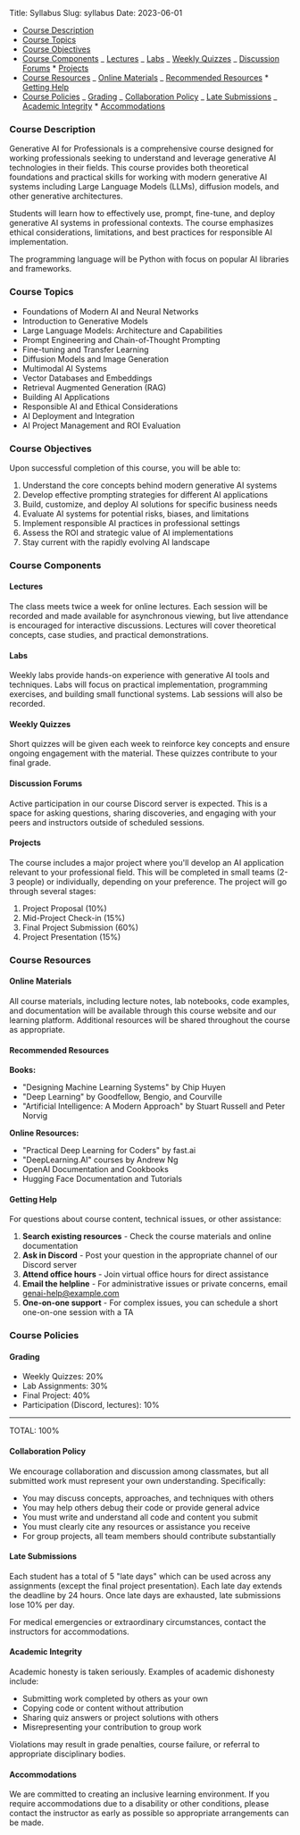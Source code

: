 Title: Syllabus
Slug: syllabus
Date: 2023-06-01

- [Course Description](#course-description)
- [Course Topics](#course-topics)
- [Course Objectives](#course-objectives)
- [Course Components](#course-components)
  _ [Lectures](#lectures)
  _ [Labs](#labs)
  _ [Weekly Quizzes](#weekly-quizzes)
  _ [Discussion Forums](#discussion-forums) \* [Projects](#projects)
- [Course Resources](#course-resources)
  _ [Online Materials](#online-materials)
  _ [Recommended Resources](#recommended-resources) \* [Getting Help](#getting-help)
- [Course Policies](#course-policies)
  _ [Grading](#grading)
  _ [Collaboration Policy](#collaboration-policy)
  _ [Late Submissions](#late-submissions)
  _ [Academic Integrity](#academic-integrity) \* [Accommodations](#accommodations)

### Course Description <a name='course-description'>

Generative AI for Professionals is a comprehensive course designed for working professionals seeking to understand and leverage generative AI technologies in their fields. This course provides both theoretical foundations and practical skills for working with modern generative AI systems including Large Language Models (LLMs), diffusion models, and other generative architectures.

Students will learn how to effectively use, prompt, fine-tune, and deploy generative AI systems in professional contexts. The course emphasizes ethical considerations, limitations, and best practices for responsible AI implementation.

The programming language will be Python with focus on popular AI libraries and frameworks.

### Course Topics <a name='course-topics'>

- Foundations of Modern AI and Neural Networks
- Introduction to Generative Models
- Large Language Models: Architecture and Capabilities
- Prompt Engineering and Chain-of-Thought Prompting
- Fine-tuning and Transfer Learning
- Diffusion Models and Image Generation
- Multimodal AI Systems
- Vector Databases and Embeddings
- Retrieval Augmented Generation (RAG)
- Building AI Applications
- Responsible AI and Ethical Considerations
- AI Deployment and Integration
- AI Project Management and ROI Evaluation

### Course Objectives <a name='course-objectives'>

Upon successful completion of this course, you will be able to:

1. Understand the core concepts behind modern generative AI systems
2. Develop effective prompting strategies for different AI applications
3. Build, customize, and deploy AI solutions for specific business needs
4. Evaluate AI systems for potential risks, biases, and limitations
5. Implement responsible AI practices in professional settings
6. Assess the ROI and strategic value of AI implementations
7. Stay current with the rapidly evolving AI landscape

### Course Components <a name='course-components'>

#### Lectures <a name='lectures'>

The class meets twice a week for online lectures. Each session will be recorded and made available for asynchronous viewing, but live attendance is encouraged for interactive discussions. Lectures will cover theoretical concepts, case studies, and practical demonstrations.

#### Labs <a name='labs'>

Weekly labs provide hands-on experience with generative AI tools and techniques. Labs will focus on practical implementation, programming exercises, and building small functional systems. Lab sessions will also be recorded.

#### Weekly Quizzes <a name='weekly-quizzes'>

Short quizzes will be given each week to reinforce key concepts and ensure ongoing engagement with the material. These quizzes contribute to your final grade.

#### Discussion Forums <a name='discussion-forums'>

Active participation in our course Discord server is expected. This is a space for asking questions, sharing discoveries, and engaging with your peers and instructors outside of scheduled sessions.

#### Projects <a name='projects'>

The course includes a major project where you'll develop an AI application relevant to your professional field. This will be completed in small teams (2-3 people) or individually, depending on your preference. The project will go through several stages:

1. Project Proposal (10%)
2. Mid-Project Check-in (15%)
3. Final Project Submission (60%)
4. Project Presentation (15%)

### Course Resources <a name='course-resources'>

#### Online Materials <a name='online-materials'>

All course materials, including lecture notes, lab notebooks, code examples, and documentation will be available through this course website and our learning platform. Additional resources will be shared throughout the course as appropriate.

#### Recommended Resources <a name="recommended-resources">

**Books:**

- "Designing Machine Learning Systems" by Chip Huyen
- "Deep Learning" by Goodfellow, Bengio, and Courville
- "Artificial Intelligence: A Modern Approach" by Stuart Russell and Peter Norvig

**Online Resources:**

- "Practical Deep Learning for Coders" by fast.ai
- "DeepLearning.AI" courses by Andrew Ng
- OpenAI Documentation and Cookbooks
- Hugging Face Documentation and Tutorials

#### Getting Help <a name="getting-help">

For questions about course content, technical issues, or other assistance:

1. **Search existing resources** - Check the course materials and online documentation
2. **Ask in Discord** - Post your question in the appropriate channel of our Discord server
3. **Attend office hours** - Join virtual office hours for direct assistance
4. **Email the helpline** - For administrative issues or private concerns, email genai-help@example.com
5. **One-on-one support** - For complex issues, you can schedule a short one-on-one session with a TA

### Course Policies <a name='course-policies'>

#### Grading <a name='grading'>

- Weekly Quizzes: 20%
- Lab Assignments: 30%
- Final Project: 40%
- Participation (Discord, lectures): 10%

---

TOTAL: 100%

#### Collaboration Policy <a name='collaboration-policy'>

We encourage collaboration and discussion among classmates, but all submitted work must represent your own understanding. Specifically:

- You may discuss concepts, approaches, and techniques with others
- You may help others debug their code or provide general advice
- You must write and understand all code and content you submit
- You must clearly cite any resources or assistance you receive
- For group projects, all team members should contribute substantially

#### Late Submissions <a name='late-submissions'>

Each student has a total of 5 "late days" which can be used across any assignments (except the final project presentation). Each late day extends the deadline by 24 hours. Once late days are exhausted, late submissions lose 10% per day.

For medical emergencies or extraordinary circumstances, contact the instructors for accommodations.

#### Academic Integrity <a name='academic-integrity'>

Academic honesty is taken seriously. Examples of academic dishonesty include:

- Submitting work completed by others as your own
- Copying code or content without attribution
- Sharing quiz answers or project solutions with others
- Misrepresenting your contribution to group work

Violations may result in grade penalties, course failure, or referral to appropriate disciplinary bodies.

#### Accommodations <a name='accommodations'>

We are committed to creating an inclusive learning environment. If you require accommodations due to a disability or other conditions, please contact the instructor as early as possible so appropriate arrangements can be made.
